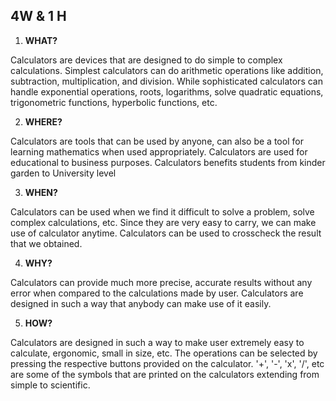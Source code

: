 ## 4W &amp; 1 H

1. **WHAT?**

Calculators are devices that are designed to do simple to complex calculations. Simplest calculators can do arithmetic operations like addition, subtraction, multiplication, and division. While sophisticated calculators can handle exponential operations, roots, logarithms, solve quadratic equations, trigonometric functions, hyperbolic functions, etc.

2. **WHERE?**

Calculators are tools that can be used by anyone, can also be a tool for learning mathematics when used appropriately. Calculators are used for educational to business purposes. Calculators benefits students from kinder garden to University level

3. **WHEN?**

Calculators can be used when we find it difficult to solve a problem, solve complex calculations, etc. Since they are very easy to carry, we can make use of calculator anytime. Calculators can be used to crosscheck the result that we obtained.

4. **WHY?**

Calculators can provide much more precise, accurate results without any error when compared to the calculations made by user. Calculators are designed in such a way that anybody can make use of it easily.

5. **HOW?**

Calculators are designed in such a way to make user extremely easy to calculate, ergonomic, small in size, etc. The operations can be selected by pressing the respective buttons provided on the calculator. &#39;+&#39;, &#39;-&#39;, &#39;x&#39;, &#39;/&#39;, etc are some of the symbols that are printed on the calculators extending from simple to scientific.                   
          
